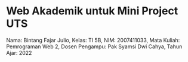 # Web Akademik untuk Mini Project UTS
Nama: Bintang Fajar Julio, Kelas: TI 5B, NIM: 2007411033, Mata Kuliah: Pemrograman Web 2, Dosen Pengampu: Pak Syamsi Dwi Cahya, Tahun Ajar: 2022
